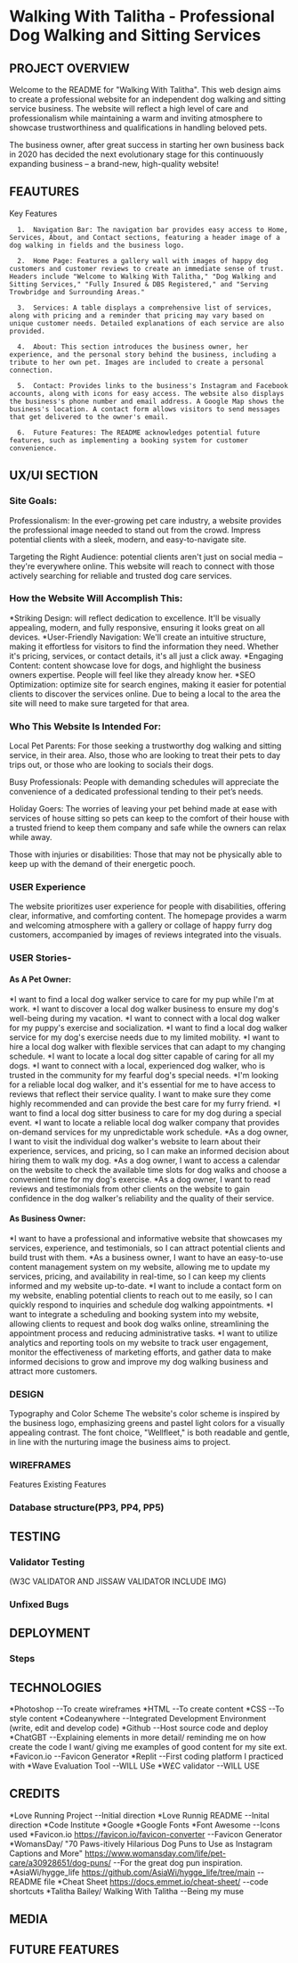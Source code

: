 # Walking With Talitha - Professional Dog Walking and Sitting Services

## PROJECT OVERVIEW

Welcome to the README for "Walking With Talitha". This web design aims to create a professional website for an independent dog walking and sitting service business. The website will reflect a high level of care and professionalism while maintaining a warm and inviting atmosphere to showcase trustworthiness and qualifications in handling beloved pets.

The business owner, after great success in starting her own business back in 2020 has decided the next evolutionary stage for this continuously expanding business – a brand-new, high-quality website!

## FEAUTURES
Key Features

      1.  Navigation Bar: The navigation bar provides easy access to Home, Services, About, and Contact sections, featuring a header image of a dog walking in fields and the business logo.

      2.  Home Page: Features a gallery wall with images of happy dog customers and customer reviews to create an immediate sense of trust. Headers include "Welcome to Walking With Talitha," "Dog Walking and Sitting Services," "Fully Insured & DBS Registered," and "Serving Trowbridge and Surrounding Areas."

      3.  Services: A table displays a comprehensive list of services, along with pricing and a reminder that pricing may vary based on unique customer needs. Detailed explanations of each service are also provided.

      4.  About: This section introduces the business owner, her experience, and the personal story behind the business, including a tribute to her own pet. Images are included to create a personal connection.

      5.  Contact: Provides links to the business's Instagram and Facebook accounts, along with icons for easy access. The website also displays the business's phone number and email address. A Google Map shows the business's location. A contact form allows visitors to send messages that get delivered to the owner's email.

      6.  Future Features: The README acknowledges potential future features, such as implementing a booking system for customer convenience.


   
## UX/UI SECTION

### Site Goals:

Professionalism: In the ever-growing pet care industry, a website provides the professional image needed to stand out from the crowd. Impress potential clients with a sleek, modern, and easy-to-navigate site.

Targeting the Right Audience:  potential clients aren't just on social media – they're everywhere online. This website will reach to connect with those actively searching for reliable and trusted dog care services.

### How the Website Will Accomplish This:

*Striking Design:  will reflect dedication to excellence. It'll be visually appealing, modern, and fully responsive, ensuring it looks great on all devices.
*User-Friendly Navigation: We'll create an intuitive structure, making it effortless for visitors to find the information they need. Whether it's pricing, services, or contact details, it's all just a click away.
*Engaging Content: content showcase love for dogs, and highlight the business owners expertise. People will feel like they already know her.
*SEO Optimization: optimize site for search engines, making it easier for potential clients to discover the services online. Due to being a local to the area the site will need to make sure targeted for that area.


### Who This Website Is Intended For:

Local Pet Parents: For those seeking a trustworthy dog walking and sitting service, in their area. Also, those who are looking to treat their pets to day trips out, or those who are looking to socials their dogs.

Busy Professionals: People with demanding schedules will appreciate the convenience of a dedicated professional tending to their pet’s needs.

Holiday Goers: The worries of leaving your pet behind made at ease with services of house sitting so pets can keep to the comfort of their house with a trusted friend to keep them company and safe while the owners can relax while away.

Those with injuries or disabilities: Those that may not be physically able to keep up with the demand of their energetic pooch.


### USER Experience

The website prioritizes user experience for people with disabilities, offering clear, informative, and comforting content. The homepage provides a warm and welcoming atmosphere with a gallery or collage of happy furry dog customers, accompanied by images of reviews integrated into the visuals.

### USER Stories-

#### As A Pet Owner:       
*I want to find a local dog walker service to care for my pup while I'm at work.
*I want to discover a local dog walker business to ensure my dog's well-being during my vacation.
*I want to connect with a local dog walker for my puppy's exercise and socialization.
*I want to find a local dog walker service for my dog's exercise needs due to my limited mobility.
*I want to hire a local dog walker with flexible services that can adapt to my changing schedule.
*I want to locate a local dog sitter capable of caring for all my dogs.
*I want to connect with a local, experienced dog walker, who is trusted in the community for my fearful dog's special needs.
*I'm looking for a reliable local dog walker, and it's essential for me to have access to reviews that reflect their service quality. I want to make sure they come highly recommended and can provide the best care for my furry friend.
*I want to find a local dog sitter business to care for my dog during a special event.
*I want to locate a reliable local dog walker company that provides on-demand services for my unpredictable work schedule.
*As a dog owner, I want to visit the individual dog walker's website to learn about their experience, services, and pricing, so I can make an informed decision about hiring them to walk my dog.
*As a dog owner, I want to access a calendar on the website to check the available time slots for dog walks and choose a convenient time for my dog's exercise.
*As a dog owner, I want to read reviews and testimonials from other clients on the website to gain confidence in the dog walker's reliability and the quality of their service.
         
#### As Business Owner:   
*I want to have a professional and informative website that showcases my services, experience, and testimonials, so I can attract potential clients and build trust with them.
*As a business owner, I want to have an easy-to-use content management system on my website, allowing me to update my services, pricing, and availability in real-time, so I can keep my clients informed and my website up-to-date.
*I want to include a contact form on my website, enabling potential clients to reach out to me easily, so I can quickly respond to inquiries and schedule dog walking appointments.
*I want to integrate a scheduling and booking system into my website, allowing clients to request and book dog walks online, streamlining the appointment process and reducing administrative tasks.
*I want to utilize analytics and reporting tools on my website to track user engagement, monitor the effectiveness of marketing efforts, and gather data to make informed decisions to grow and improve my dog walking business and attract more customers.  

### DESIGN
Typography and Color Scheme
The website's color scheme is inspired by the business logo, emphasizing greens and pastel light colors for a visually appealing contrast. The font choice, "Wellfleet," is both readable and gentle, in line with the nurturing image the business aims to project.



### WIREFRAMES

Features 
Existing Features

### Database structure(PP3, PP4, PP5)


## TESTING

### Validator Testing
(W3C VALIDATOR AND JISSAW VALIDATOR INCLUDE IMG)

### Unfixed Bugs

## DEPLOYMENT
### Steps

## TECHNOLOGIES

*Photoshop --To create wireframes
*HTML --To create content
*CSS --To style content
*Codeanywhere --Integrated Development Environment  (write, edit and develop code)
*Github --Host source code and deploy
*ChatGBT --Explaining elements in more detail/ reminding me on how create the code I want/ giving me examples of good content for my site ext.
*Favicon.io --Favicon Generator
*Replit --First coding platform I practiced with
*Wave Evaluation Tool --WILL USe
*W£C validator --WILL USE


## CREDITS

*Love Running Project --Initial direction
*Love Runnig README --Inital direction
*Code Institute
*Google
*Google Fonts
*Font Awesome --Icons used
*Favicon.io <https://favicon.io/favicon-converter> --Favicon Generator
*WomansDay/ "70 Paws-itively Hilarious Dog Puns to Use as Instagram Captions and More" https://www.womansday.com/life/pet-care/a30928651/dog-puns/ --For the great dog pun inspiration.
*AsiaWi/hygge_life https://github.com/AsiaWi/hygge_life/tree/main --README file
*Cheat Sheet https://docs.emmet.io/cheat-sheet/ --code shortcuts
*Talitha Bailey/ Walking With Talitha --Being my muse

## MEDIA

## FUTURE FEATURES